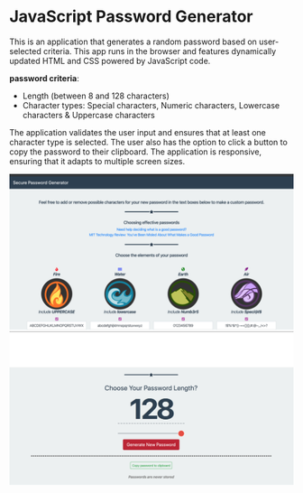 # JavaScript Password Generator

This is an application that generates a random password based on user-selected criteria. This app runs in the browser and features dynamically updated HTML and CSS powered by JavaScript code.

**password criteria**:
 - Length (between 8 and 128 characters)
 - Character types: Special characters, Numeric characters, Lowercase characters & Uppercase characters
 
 The application validates the user input and ensures that at least one character type is selected. The user also has the option to click a button to copy the password to their clipboard. The application is responsive, ensuring that it adapts to multiple screen sizes.
 
 
![Image of JavaScript-Password-Generator](https://github.com/miadugas/Mia-JavaScript-Password-Gen/blob/master/images/JavaScript%20PW-1.png)
![Image of JavaScript-Password-Generator](https://github.com/miadugas/Mia-JavaScript-Password-Gen/blob/master/images/JavaScriptPW-2.png)
